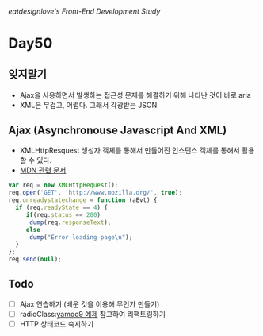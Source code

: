 ###### eatdesignlove's Front-End Development Study

# Day50

## 잊지말기
- Ajax을 사용하면서 발생하는 접근성 문제를 해결하기 위해 나타난 것이 바로 aria
- XML은 무겁고, 어렵다. 그래서 각광받는 JSON.

## Ajax (Asynchronouse Javascript And XML)
- XMLHttpResquest 생성자 객체를 통해서 만들어진 인스턴스 객체를 통해서 활용할 수 있다.
- [MDN 관련 문서](https://developer.mozilla.org/ko/docs/XMLHttpRequest)

```js
var req = new XMLHttpRequest();
req.open('GET', 'http://www.mozilla.org/', true);
req.onreadystatechange = function (aEvt) {
  if (req.readyState == 4) {
     if(req.status == 200)
      dump(req.responseText);
     else
      dump("Error loading page\n");
  }
};
req.send(null);

```

## Todo
- [ ] Ajax 연습하기 (배운 것을 이용해 무언가 만들기)
- [ ] radioClass:[yamoo9 예제](http://yamoo9.net/demo/aria-tabs/) 참고하여 리팩토링하기
- [ ] HTTP 상태코드 숙지하기

